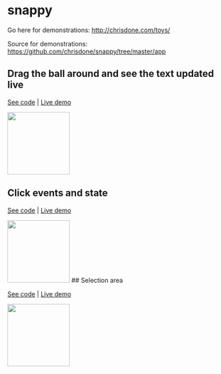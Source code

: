 # snappy

Go here for demonstrations: http://chrisdone.com/toys/

Source for demonstrations: https://github.com/chrisdone/snappy/tree/master/app

## Drag the ball around and see the text updated live

[See code](https://github.com/chrisdone/snappy/blob/master/app/Text.hs) | [Live demo](http://chrisdone.com/toys/snappy-text/)

<img src="http://i.imgur.com/1hVKxZ6.gif" width=140>

## Click events and state

[See code](https://github.com/chrisdone/snappy/blob/master/app/Click.hs) | [Live demo](http://chrisdone.com/toys/snappy-click/)

<img src="http://i.imgur.com/NqtDLa1.gif" width=140>
## Selection area

[See code](https://github.com/chrisdone/snappy/blob/master/app/Select.hs) | [Live demo](http://chrisdone.com/toys/snappy-select/)

<img src="http://i.imgur.com/SG6bgd7.gif" width=140>
